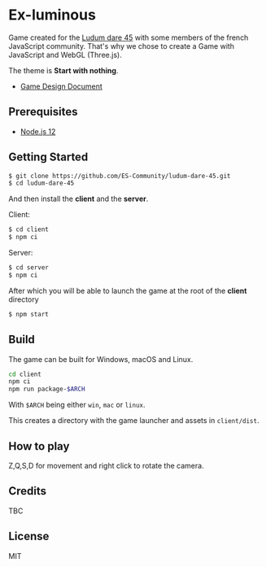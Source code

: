 # Ex-luminous

Game created for the [Ludum dare 45](https://ldjam.com/) with some members of the french JavaScript community. That's why we chose to create a Game with JavaScript and WebGL (Three.js).

The theme is **Start with nothing**.

- [Game Design Document](https://docs.google.com/document/d/1ft9IEibEpYvIbGuqpn922L7SIRGF9lMqE_YVCs0QUO4/edit#heading=h.830n83v349z2)

## Prerequisites

- [Node.js 12](https://nodejs.org/en/)

## Getting Started

```bash
$ git clone https://github.com/ES-Community/ludum-dare-45.git
$ cd ludum-dare-45
```

And then install the **client** and the **server**.

Client:

```bash
$ cd client
$ npm ci
```

Server:

```bash
$ cd server
$ npm ci
```

After which you will be able to launch the game at the root of the **client** directory

```bash
$ npm start
```

## Build

The game can be built for Windows, macOS and Linux.

```bash
cd client
npm ci
npm run package-$ARCH
```

With `$ARCH` being either `win`, `mac` or `linux`.

This creates a directory with the game launcher and assets in `client/dist`.

## How to play

Z,Q,S,D for movement and right click to rotate the camera.

## Credits

TBC

## License

MIT
